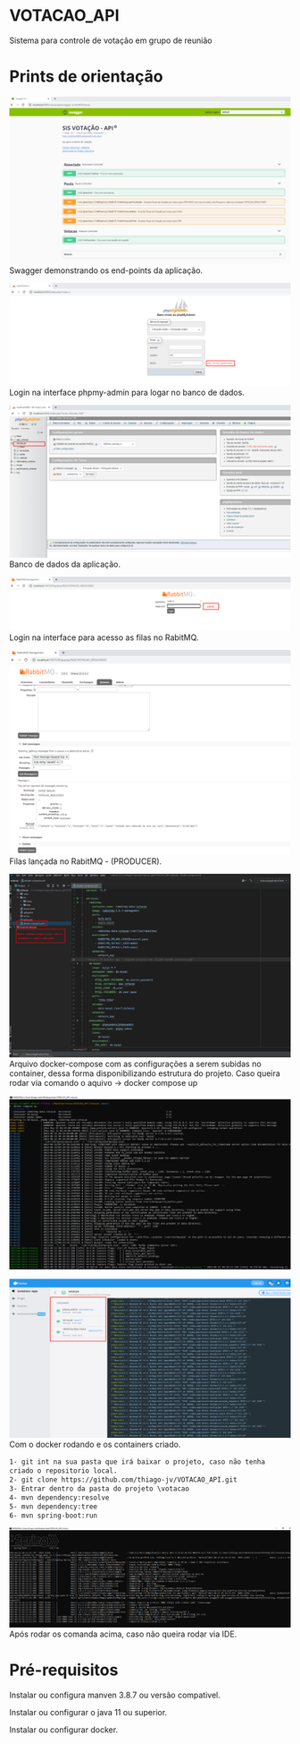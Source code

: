 # VOTACAO_API
Sistema para controle de votação em grupo de reunião

# Prints de orientação

![swagger](https://github.com/thiago-jv/VOTACAO_API/blob/main/swagger.png)
 Swagger demonstrando os end-points da aplicação.

![phpmy-admin](https://github.com/thiago-jv/VOTACAO_API/blob/main/phpmy_admin_login.png)
 Login na interface phpmy-admin para logar no banco de dados.

![sgdb-mysql](https://github.com/thiago-jv/VOTACAO_API/blob/main/banco_de_dados.png)
 Banco de dados da aplicação.
 
 ![login-rabitmq](https://github.com/thiago-jv/VOTACAO_API/blob/main/rabitmq_login.png)
 Login na interface para acesso as filas no RabitMQ.

 ![filas-rabitmq](https://github.com/thiago-jv/VOTACAO_API/blob/main/rabitmq_fila.png)
 Filas lançada no RabitMQ - (PRODUCER).

 ![docker-compose](https://github.com/thiago-jv/VOTACAO_API/blob/main/docker_compose.png)
  Arquivo docker-compose com as configurações a serem subidas no container, dessa forma disponibilizando estrutura do projeto.
  Caso queira rodar via comando o aquivo -> docker compose up
 
 ![docker-compose-up](https://github.com/thiago-jv/VOTACAO_API/blob/main/docker_compose_up.png)

 ![docker-compose](https://github.com/thiago-jv/VOTACAO_API/blob/main/containers.png)
  Com o docker rodando e os containers criado.

```
1- git int na sua pasta que irá baixar o projeto, caso não tenha criado o repositorio local.
2- git clone https://github.com/thiago-jv/VOTACAO_API.git
3- Entrar dentro da pasta do projeto \votacao
4- mvn dependency:resolve
5- mvn dependency:tree
6- mvn spring-boot:run
```

 ![spring-boot-run](https://github.com/thiago-jv/VOTACAO_API/blob/main/runing.png)
 Após rodar os comanda acima, caso não queira rodar via IDE.
 
 # Pré-requisitos

Instalar ou configura manven 3.8.7 ou versão compativel.

Instalar ou configurar o java 11 ou superior.

Instalar ou configurar docker.


 

 
